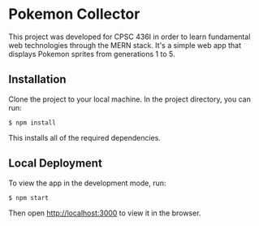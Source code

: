 # Pokemon Collector
This project was developed for CPSC 436I in order to learn fundamental web technologies through the MERN stack. It's a simple web app that displays Pokemon sprites from generations 1 to 5.

## Installation

Clone the project to your local machine. In the project directory, you can run:
```
$ npm install
```
This installs all of the required dependencies.

## Local Deployment
To view the app in the development mode, run: 
```
$ npm start
```
Then open [http://localhost:3000](http://localhost:3000) to view it in the browser.

